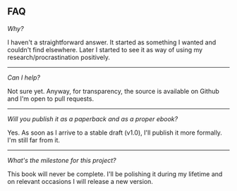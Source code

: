 ## FAQ

*Why?*

I haven't a straightforward answer. It started as something I wanted and couldn't find elsewhere. Later I started to see it as way of using my research/procrastination positively.

---

*Can I help?*

Not sure yet. Anyway, for transparency, the source is available on Github and I'm open to pull requests.

---

*Will you publish it as a paperback and as a proper ebook?*

Yes. As soon as I arrive to a stable draft (v1.0), I'll publish it more formally. I'm still far from it.

---

*What's the milestone for this project?*

This book will never be complete. I'll be polishing it during my lifetime and on relevant occasions I will release a new version.